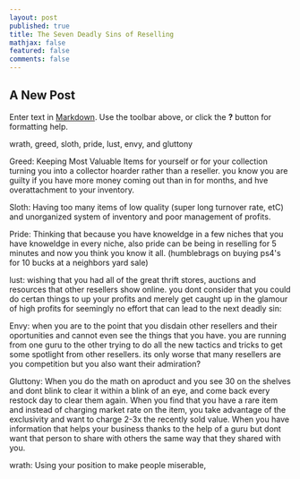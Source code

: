 ```yaml
---
layout: post
published: true
title: The Seven Deadly Sins of Reselling
mathjax: false
featured: false
comments: false
---
```


## A New Post

Enter text in [Markdown](http://daringfireball.net/projects/markdown/). Use the toolbar above, or click the **?** button for formatting help.

 wrath, greed, sloth, pride, lust, envy, and gluttony
 
 Greed: Keeping Most Valuable Items for yourself or for your collection turning you into  a collector hoarder rather than a reseller.
 you know you are guilty if you have more money coming out than in for months, and hve overattachment to your inventory.
 
 Sloth: Having too many items of low quality (super long turnover rate, etC) and unorganized system of inventory and poor management of profits.
 
 Pride: Thinking that because you have knoweldge in a few niches that you have knoweldge in every niche, also pride can be being in reselling for 5 minutes and now you think you know it all. (humblebrags on buying ps4's for 10 bucks at a neighbors yard sale)
 
 lust: wishing that you had all of the great thrift stores, auctions and resources that other resellers show online. you dont consider that you could do certan things to up your profits and merely get caught up in the glamour of high profits for seemingly no effort that can lead to the next deadly sin:
 
 Envy: when you are to the point that you disdain other resellers and their oportunities and cannot even see the things that you have. you are running from one guru to the other trying to do all the new tactics and tricks to get some spotlight from other resellers. its only worse that many resellers are you competition but you also want their admiration?
 
 Gluttony: When you do the math on aproduct and you see 30 on the shelves and dont blink to clear it within a blink of an eye, and come back every restock day to clear them again. When you find that you have a rare item and instead of charging market rate on the item, you take advantage of the exclusivity and want to charge 2-3x the recently sold value. When you have information that helps your business thanks to the help of a guru but dont want that person to share with others the same way that they shared with you.
 
 wrath: Using your position to make people miserable, 
